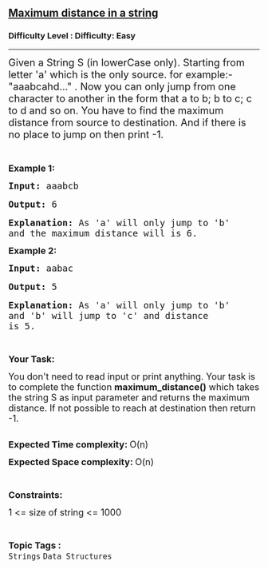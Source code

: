 <h2><a href="https://www.geeksforgeeks.org/problems/sonam-gupta-and-her-boyfriend5310/1?itm_source=geeksforgeeks&itm_medium=article&itm_campaign=practice_card">Maximum distance in a string</a></h2><h3>Difficulty Level : Difficulty: Easy</h3><hr><div class="problems_problem_content__Xm_eO"><p><span style="font-size:20px">Given a String S&nbsp;(in lowerCase only). Starting from letter 'a' which is the only source. for example:- "aaabcahd..." . Now you can only jump from one character to another in the form that&nbsp;a to b; b to c; c to d and so on. You have to find the maximum distance from source to destination. And if there is no place to jump on then print -1.</span></p>

<p>&nbsp;</p>

<p><span style="font-size:18px"><strong>Example 1:</strong></span></p>

<pre><span style="font-size:18px"><strong>Input: </strong></span><span style="font-size:18px">aaabcb</span>

<span style="font-size:18px"><strong>Output:</strong> 6</span>

<span style="font-size:18px"><strong>Explanation: </strong>As 'a' will only jump to 'b' 
and the maximum distance will is 6.</span></pre>

<p><span style="font-size:18px"><strong>Example 2:</strong></span></p>

<pre><span style="font-size:18px"><strong>Input: </strong>aabac</span>

<span style="font-size:18px"><strong>Output: </strong>5</span>

<span style="font-size:18px"><strong>Explanation: </strong>As 'a' will only jump to 'b' 
and 'b' will jump to 'c' and distance 
is 5.</span></pre>

<p>&nbsp;</p>

<p><strong><span style="font-size:18px">Your Task:</span></strong></p>

<p><span style="font-size:18px">You don't need to read input or print anything. Your task is to complete the function&nbsp;<strong>maximum_distance()</strong>&nbsp;which takes the string S as input parameter and returns the maximum distance. If not possible to reach at destination then return -1.</span></p>

<p><br>
<span style="font-size:18px"><strong>Expected Time complexity:&nbsp;</strong>O(n)</span></p>

<p><span style="font-size:18px"><strong>Expected Space&nbsp;complexity:&nbsp;</strong>O(n)</span></p>

<p>&nbsp;</p>

<p><span style="font-size:18px"><strong>Constraints:</strong></span></p>

<p><span style="font-size:18px">1 &lt;= size of string &lt;= 1000</span></p>
</div><br><p><span style=font-size:18px><strong>Topic Tags : </strong><br><code>Strings</code>&nbsp;<code>Data Structures</code>&nbsp;